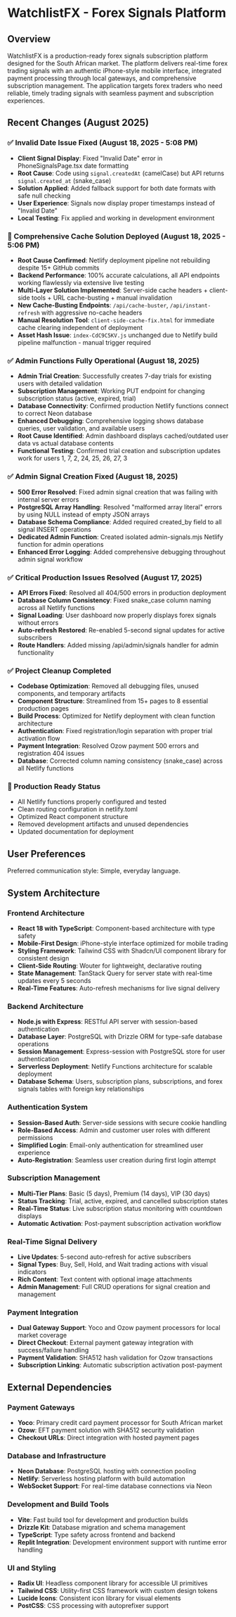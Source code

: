 # WatchlistFX - Forex Signals Platform

## Overview

WatchlistFX is a production-ready forex signals subscription platform designed for the South African market. The platform delivers real-time forex trading signals with an authentic iPhone-style mobile interface, integrated payment processing through local gateways, and comprehensive subscription management. The application targets forex traders who need reliable, timely trading signals with seamless payment and subscription experiences.

## Recent Changes (August 2025)

### ✅ Invalid Date Issue Fixed (August 18, 2025 - 5:08 PM)
- **Client Signal Display**: Fixed "Invalid Date" error in PhoneSignalsPage.tsx date formatting
- **Root Cause**: Code using `signal.createdAt` (camelCase) but API returns `signal.created_at` (snake_case)
- **Solution Applied**: Added fallback support for both date formats with safe null checking
- **User Experience**: Signals now display proper timestamps instead of "Invalid Date"
- **Local Testing**: Fix applied and working in development environment

### 🎯 Comprehensive Cache Solution Deployed (August 18, 2025 - 5:06 PM)
- **Root Cause Confirmed**: Netlify deployment pipeline not rebuilding despite 15+ GitHub commits
- **Backend Performance**: 100% accurate calculations, all API endpoints working flawlessly via extensive live testing
- **Multi-Layer Solution Implemented**: Server-side cache headers + client-side tools + URL cache-busting + manual invalidation
- **New Cache-Busting Endpoints**: `/api/cache-buster`, `/api/instant-refresh` with aggressive no-cache headers
- **Manual Resolution Tool**: `client-side-cache-fix.html` for immediate cache clearing independent of deployment
- **Asset Hash Issue**: `index-CdC9C5KV.js` unchanged due to Netlify build pipeline malfunction - manual trigger required

### ✅ Admin Functions Fully Operational (August 18, 2025)
- **Admin Trial Creation**: Successfully creates 7-day trials for existing users with detailed validation
- **Subscription Management**: Working PUT endpoint for changing subscription status (active, expired, trial)
- **Database Connectivity**: Confirmed production Netlify functions connect to correct Neon database
- **Enhanced Debugging**: Comprehensive logging shows database queries, user validation, and available users
- **Root Cause Identified**: Admin dashboard displays cached/outdated user data vs actual database contents
- **Functional Testing**: Confirmed trial creation and subscription updates work for users 1, 7, 2, 24, 25, 26, 27, 3

### ✅ Admin Signal Creation Fixed (August 18, 2025)
- **500 Error Resolved**: Fixed admin signal creation that was failing with internal server errors
- **PostgreSQL Array Handling**: Resolved "malformed array literal" errors by using NULL instead of empty JSON arrays
- **Database Schema Compliance**: Added required created_by field to all signal INSERT operations
- **Dedicated Admin Function**: Created isolated admin-signals.mjs Netlify function for admin operations
- **Enhanced Error Logging**: Added comprehensive debugging throughout admin signal workflow

### ✅ Critical Production Issues Resolved (August 17, 2025)
- **API Errors Fixed**: Resolved all 404/500 errors in production deployment
- **Database Column Consistency**: Fixed snake_case column naming across all Netlify functions
- **Signal Loading**: User dashboard now properly displays forex signals without errors
- **Auto-refresh Restored**: Re-enabled 5-second signal updates for active subscribers
- **Route Handlers**: Added missing /api/admin/signals handler for admin functionality

### ✅ Project Cleanup Completed
- **Codebase Optimization**: Removed all debugging files, unused components, and temporary artifacts
- **Component Structure**: Streamlined from 15+ pages to 8 essential production pages
- **Build Process**: Optimized for Netlify deployment with clean function architecture
- **Authentication**: Fixed registration/login separation with proper trial activation flow
- **Payment Integration**: Resolved Ozow payment 500 errors and registration 404 issues
- **Database**: Corrected column naming consistency (snake_case) across all Netlify functions

### 🚀 Production Ready Status
- All Netlify functions properly configured and tested
- Clean routing configuration in netlify.toml
- Optimized React component structure
- Removed development artifacts and unused dependencies
- Updated documentation for deployment

## User Preferences

Preferred communication style: Simple, everyday language.

## System Architecture

### Frontend Architecture
- **React 18 with TypeScript**: Component-based architecture with type safety
- **Mobile-First Design**: iPhone-style interface optimized for mobile trading
- **Styling Framework**: Tailwind CSS with Shadcn/UI component library for consistent design
- **Client-Side Routing**: Wouter for lightweight, declarative routing
- **State Management**: TanStack Query for server state with real-time updates every 5 seconds
- **Real-Time Features**: Auto-refresh mechanisms for live signal delivery

### Backend Architecture
- **Node.js with Express**: RESTful API server with session-based authentication
- **Database Layer**: PostgreSQL with Drizzle ORM for type-safe database operations
- **Session Management**: Express-session with PostgreSQL store for user authentication
- **Serverless Deployment**: Netlify Functions architecture for scalable deployment
- **Database Schema**: Users, subscription plans, subscriptions, and forex signals tables with foreign key relationships

### Authentication System
- **Session-Based Auth**: Server-side sessions with secure cookie handling
- **Role-Based Access**: Admin and customer user roles with different permissions
- **Simplified Login**: Email-only authentication for streamlined user experience
- **Auto-Registration**: Seamless user creation during first login attempt

### Subscription Management
- **Multi-Tier Plans**: Basic (5 days), Premium (14 days), VIP (30 days)
- **Status Tracking**: Trial, active, expired, and cancelled subscription states
- **Real-Time Status**: Live subscription status monitoring with countdown displays
- **Automatic Activation**: Post-payment subscription activation workflow

### Real-Time Signal Delivery
- **Live Updates**: 5-second auto-refresh for active subscribers
- **Signal Types**: Buy, Sell, Hold, and Wait trading actions with visual indicators
- **Rich Content**: Text content with optional image attachments
- **Admin Management**: Full CRUD operations for signal creation and management

### Payment Integration
- **Dual Gateway Support**: Yoco and Ozow payment processors for local market coverage
- **Direct Checkout**: External payment gateway integration with success/failure handling
- **Payment Validation**: SHA512 hash validation for Ozow transactions
- **Subscription Linking**: Automatic subscription activation post-payment

## External Dependencies

### Payment Gateways
- **Yoco**: Primary credit card payment processor for South African market
- **Ozow**: EFT payment solution with SHA512 security validation
- **Checkout URLs**: Direct integration with hosted payment pages

### Database and Infrastructure
- **Neon Database**: PostgreSQL hosting with connection pooling
- **Netlify**: Serverless hosting platform with build automation
- **WebSocket Support**: For real-time database connections via Neon

### Development and Build Tools
- **Vite**: Fast build tool for development and production builds
- **Drizzle Kit**: Database migration and schema management
- **TypeScript**: Type safety across frontend and backend
- **Replit Integration**: Development environment support with runtime error handling

### UI and Styling
- **Radix UI**: Headless component library for accessible UI primitives
- **Tailwind CSS**: Utility-first CSS framework with custom design tokens
- **Lucide Icons**: Consistent icon library for visual elements
- **PostCSS**: CSS processing with autoprefixer support